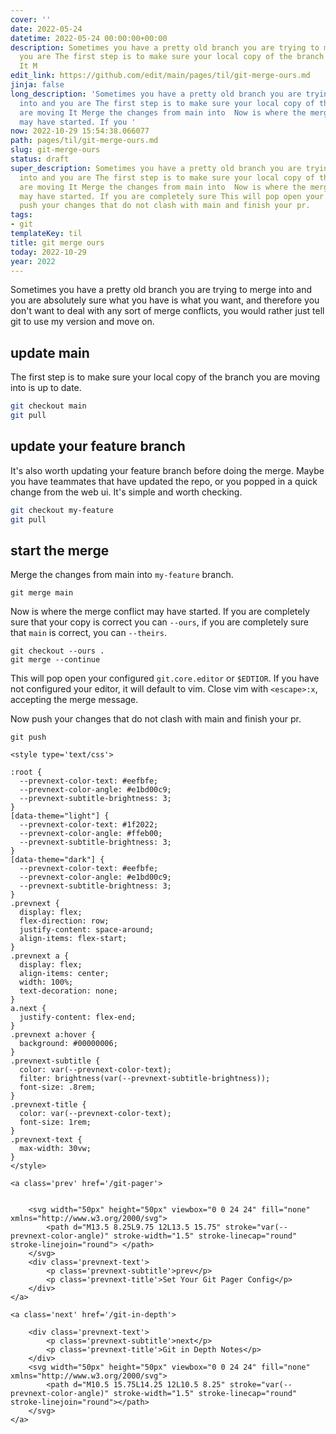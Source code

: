 ```yaml
---
cover: ''
date: 2022-05-24
datetime: 2022-05-24 00:00:00+00:00
description: Sometimes you have a pretty old branch you are trying to merge into and
  you are The first step is to make sure your local copy of the branch you are moving
  It M
edit_link: https://github.com/edit/main/pages/til/git-merge-ours.md
jinja: false
long_description: 'Sometimes you have a pretty old branch you are trying to merge
  into and you are The first step is to make sure your local copy of the branch you
  are moving It Merge the changes from main into  Now is where the merge conflict
  may have started. If you '
now: 2022-10-29 15:54:38.066077
path: pages/til/git-merge-ours.md
slug: git-merge-ours
status: draft
super_description: Sometimes you have a pretty old branch you are trying to merge
  into and you are The first step is to make sure your local copy of the branch you
  are moving It Merge the changes from main into  Now is where the merge conflict
  may have started. If you are completely sure This will pop open your configured  Now
  push your changes that do not clash with main and finish your pr.
tags:
- git
templateKey: til
title: git merge ours
today: 2022-10-29
year: 2022
---
```


Sometimes you have a pretty old branch you are trying to merge into and you are
absolutely sure what you have is what you want, and therefore you don't want to
deal with any sort of merge conflicts, you would rather just tell git to use my
version and move on.

## update main

The first step is to make sure your local copy of the branch you are moving
into is up to date.

``` bash
git checkout main
git pull
```

## update your feature branch

It's also worth updating your feature branch before doing the merge. Maybe you
have teammates that have updated the repo, or you popped in a quick change from
the web ui. It's simple and worth checking.

``` bash
git checkout my-feature
git pull
```

## start the merge

Merge the changes from main into `my-feature` branch.

```
git merge main
```

Now is where the merge conflict may have started. If you are completely sure
that your copy is correct you can `--ours`, if you are completely sure that
`main` is correct, you can `--theirs`.

```
git checkout --ours .
git merge --continue
```

This will pop open your configured `git.core.editor` or `$EDTIOR`. If you have
not configured your editor, it will default to vim.  Close vim with `<escape>:x`, accepting the
merge message.

Now push your changes that do not clash with main and finish your pr.

```
git push
```
<div class='prevnext'>

    <style type='text/css'>

    :root {
      --prevnext-color-text: #eefbfe;
      --prevnext-color-angle: #e1bd00c9;
      --prevnext-subtitle-brightness: 3;
    }
    [data-theme="light"] {
      --prevnext-color-text: #1f2022;
      --prevnext-color-angle: #ffeb00;
      --prevnext-subtitle-brightness: 3;
    }
    [data-theme="dark"] {
      --prevnext-color-text: #eefbfe;
      --prevnext-color-angle: #e1bd00c9;
      --prevnext-subtitle-brightness: 3;
    }
    .prevnext {
      display: flex;
      flex-direction: row;
      justify-content: space-around;
      align-items: flex-start;
    }
    .prevnext a {
      display: flex;
      align-items: center;
      width: 100%;
      text-decoration: none;
    }
    a.next {
      justify-content: flex-end;
    }
    .prevnext a:hover {
      background: #00000006;
    }
    .prevnext-subtitle {
      color: var(--prevnext-color-text);
      filter: brightness(var(--prevnext-subtitle-brightness));
      font-size: .8rem;
    }
    .prevnext-title {
      color: var(--prevnext-color-text);
      font-size: 1rem;
    }
    .prevnext-text {
      max-width: 30vw;
    }
    </style>
    
    <a class='prev' href='/git-pager'>
    

        <svg width="50px" height="50px" viewbox="0 0 24 24" fill="none" xmlns="http://www.w3.org/2000/svg">
            <path d="M13.5 8.25L9.75 12L13.5 15.75" stroke="var(--prevnext-color-angle)" stroke-width="1.5" stroke-linecap="round" stroke-linejoin="round"> </path>
        </svg>
        <div class='prevnext-text'>
            <p class='prevnext-subtitle'>prev</p>
            <p class='prevnext-title'>Set Your Git Pager Config</p>
        </div>
    </a>
    
    <a class='next' href='/git-in-depth'>
    
        <div class='prevnext-text'>
            <p class='prevnext-subtitle'>next</p>
            <p class='prevnext-title'>Git in Depth Notes</p>
        </div>
        <svg width="50px" height="50px" viewbox="0 0 24 24" fill="none" xmlns="http://www.w3.org/2000/svg">
            <path d="M10.5 15.75L14.25 12L10.5 8.25" stroke="var(--prevnext-color-angle)" stroke-width="1.5" stroke-linecap="round" stroke-linejoin="round"></path>
        </svg>
    </a>
  </div>
